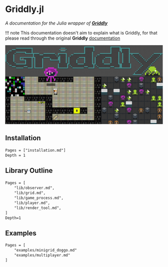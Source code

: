 # Griddly.jl
*A documentation for the Julia wrapper of [__Griddly__](https://github.com/Bam4d/Griddly)*

!!! note
    This documentation doesn't aim to explain what is Griddly, for that please
    read through the original **Griddly** [documentation](https://griddly.readthedocs.io/en/latest/?badge=latest)

![](imgs/griddly-header.png)

## Installation

```@contents
Pages = ["installation.md"]
Depth = 1
```

## Library Outline

```@contents
Pages = [
    "lib/observer.md",
    "lib/grid.md",
    "lib/game_process.md",
    "lib/player.md",
    "lib/render_tool.md",
]
Depth=1
```

## Examples

```@contents
Pages = [
    "examples/minigrid_doggo.md"
    "examples/multiplayer.md"
]
```
